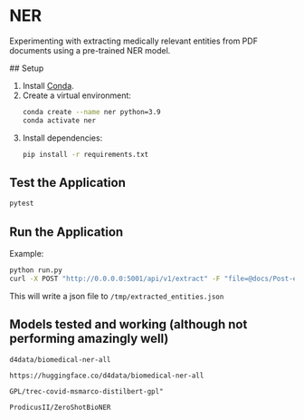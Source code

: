 # NER
Experimenting with extracting medically relevant entities from PDF documents using a pre-trained NER model.

## Setup

1. Install [Conda](https://docs.conda.io/en/latest/miniconda.html).
2. Create a virtual environment:
    ```sh
    conda create --name ner python=3.9
    conda activate ner
    ```
3. Install dependencies:
    ```sh
    pip install -r requirements.txt
    ```


## Test the Application

```sh
pytest
```

## Run the Application

Example: 

```sh
python run.py
curl -X POST "http://0.0.0.0:5001/api/v1/extract" -F "file=@docs/Post-exertional malaise.pdf"

```

This will write a json file to `/tmp/extracted_entities.json`



## Models tested and working (although not performing amazingly well)


`d4data/biomedical-ner-all`

`https://huggingface.co/d4data/biomedical-ner-all`

`GPL/trec-covid-msmarco-distilbert-gpl"`

`ProdicusII/ZeroShotBioNER`
